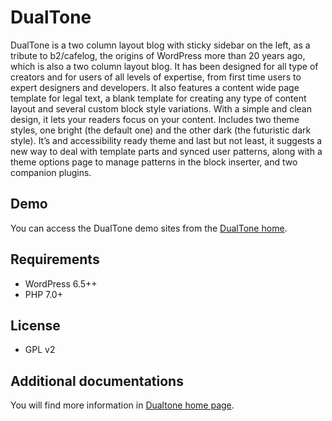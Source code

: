 # DualTone

DualTone is a two column layout blog with sticky sidebar on the left, as a tribute to b2/cafelog, the origins of WordPress more than 20 years ago, which is also a two column layout blog. It has been designed for all type of creators and for users of all levels of expertise, from first time users to expert designers and developers. It also features a content wide page template for legal text, a blank template for creating any type of content layout and several custom block style variations. With a simple and clean design, it lets your readers focus on your content. Includes two theme styles, one bright (the default one) and the other dark (the futuristic dark style). It’s and accessibility ready theme and last but not least, it suggests a new way to deal with template parts and synced user patterns, along with a theme options page to manage patterns in the block inserter, and two companion plugins.

## Demo

You can access the DualTone demo sites from the [DualTone home](https://ballarinconsulting.com/dualtone).

## Requirements

- WordPress 6.5++
- PHP 7.0+

## License

- GPL v2

## Additional documentations

You will find more information in [Dualtone home page](https://ballarinconsulting.com/dualtone/).
